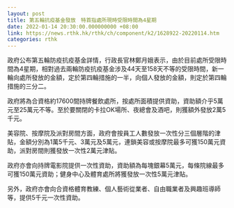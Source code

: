 ```yaml
---
layout: post
title: 第五輪抗疫基金發放　特首指處所現時受限時間為4星期
date: 2022-01-14 20:30:00.000000000 +08:00
link: https://news.rthk.hk/rthk/ch/component/k2/1628922-20220114.htm
categories: rthk
---
```


政府公布第五輪防疫抗疫基金詳情，行政長官林鄭月娥表示，由於目前處所受限時間為4星期，相對過去兩輪防疫抗疫基金涉及44天至158天不等的受限時間，新一輪向處所發放的金額，定於第四輪措施的一半，向個人發放的金額，則定於第四輪措施的三分二。

政府將為合資格約17600間持牌餐飲處所，按處所面積提供資助，資助額介乎5萬元至25萬元不等。至於要關閉的卡拉OK場所、夜總會及酒吧，則獲額外發放2萬5千元。

美容院、按摩院及派對房間方面，政府會按員工人數發放一次性分三個層階的津貼，金額分別為1萬5千元、3萬元及5萬元，連鎖美容或按摩院最多可獲150萬元資助，派對房間則獲發放一次性2萬元津貼。

政府亦會向持牌電影院提供一次性資助，資助額為每塊銀幕5萬元，每條院線最多可獲150萬元資助；健身中心及體育處所將獲發放一次性5萬元津貼。

另外，政府亦會向合資格體育教練、個人藝術從業者、自由職業者及興趣班導師等，提供5千元一次性資助。

